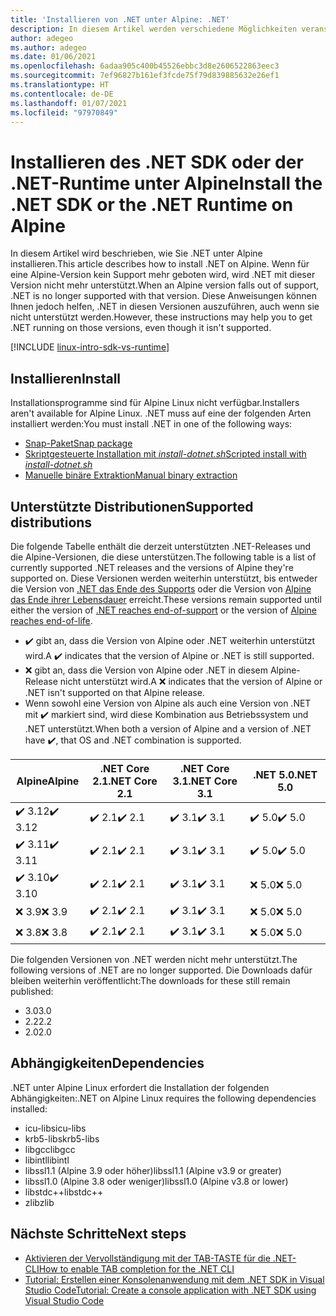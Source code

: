 ```yaml
---
title: 'Installieren von .NET unter Alpine: .NET'
description: In diesem Artikel werden verschiedene Möglichkeiten veranschaulicht, das .NET SDK und die .NET-Runtime unter Alpine zu installieren.
author: adegeo
ms.author: adegeo
ms.date: 01/06/2021
ms.openlocfilehash: 6adaa905c400b45526ebbc3d8e2606522863eec3
ms.sourcegitcommit: 7ef96827b161ef3fcde75f79d839885632e26ef1
ms.translationtype: HT
ms.contentlocale: de-DE
ms.lasthandoff: 01/07/2021
ms.locfileid: "97970849"
---
```

# <a name="install-the-net-sdk-or-the-net-runtime-on-alpine"></a><span data-ttu-id="6bb24-103">Installieren des .NET SDK oder der .NET-Runtime unter Alpine</span><span class="sxs-lookup"><span data-stu-id="6bb24-103">Install the .NET SDK or the .NET Runtime on Alpine</span></span>

<span data-ttu-id="6bb24-104">In diesem Artikel wird beschrieben, wie Sie .NET unter Alpine installieren.</span><span class="sxs-lookup"><span data-stu-id="6bb24-104">This article describes how to install .NET on Alpine.</span></span> <span data-ttu-id="6bb24-105">Wenn für eine Alpine-Version kein Support mehr geboten wird, wird .NET mit dieser Version nicht mehr unterstützt.</span><span class="sxs-lookup"><span data-stu-id="6bb24-105">When an Alpine version falls out of support, .NET is no longer supported with that version.</span></span> <span data-ttu-id="6bb24-106">Diese Anweisungen können Ihnen jedoch helfen, .NET in diesen Versionen auszuführen, auch wenn sie nicht unterstützt werden.</span><span class="sxs-lookup"><span data-stu-id="6bb24-106">However, these instructions may help you to get .NET running on those versions, even though it isn't supported.</span></span>

[!INCLUDE [linux-intro-sdk-vs-runtime](includes/linux-intro-sdk-vs-runtime.md)]

## <a name="install"></a><span data-ttu-id="6bb24-107">Installieren</span><span class="sxs-lookup"><span data-stu-id="6bb24-107">Install</span></span>

<span data-ttu-id="6bb24-108">Installationsprogramme sind für Alpine Linux nicht verfügbar.</span><span class="sxs-lookup"><span data-stu-id="6bb24-108">Installers aren't available for Alpine Linux.</span></span> <span data-ttu-id="6bb24-109">.NET muss auf eine der folgenden Arten installiert werden:</span><span class="sxs-lookup"><span data-stu-id="6bb24-109">You must install .NET in one of the following ways:</span></span>

- [<span data-ttu-id="6bb24-110">Snap-Paket</span><span class="sxs-lookup"><span data-stu-id="6bb24-110">Snap package</span></span>](linux-snap.md)
- [<span data-ttu-id="6bb24-111">Skriptgesteuerte Installation mit _install-dotnet.sh_</span><span class="sxs-lookup"><span data-stu-id="6bb24-111">Scripted install with _install-dotnet.sh_</span></span>](linux-scripted-manual.md#scripted-install)
- [<span data-ttu-id="6bb24-112">Manuelle binäre Extraktion</span><span class="sxs-lookup"><span data-stu-id="6bb24-112">Manual binary extraction</span></span>](linux-scripted-manual.md#manual-install)

## <a name="supported-distributions"></a><span data-ttu-id="6bb24-113">Unterstützte Distributionen</span><span class="sxs-lookup"><span data-stu-id="6bb24-113">Supported distributions</span></span>

<span data-ttu-id="6bb24-114">Die folgende Tabelle enthält die derzeit unterstützten .NET-Releases und die Alpine-Versionen, die diese unterstützen.</span><span class="sxs-lookup"><span data-stu-id="6bb24-114">The following table is a list of currently supported .NET releases and the versions of Alpine they're supported on.</span></span> <span data-ttu-id="6bb24-115">Diese Versionen werden weiterhin unterstützt, bis entweder die Version von [.NET das Ende des Supports](https://dotnet.microsoft.com/platform/support/policy/dotnet-core) oder die Version von [Alpine das Ende ihrer Lebensdauer](https://wiki.alpinelinux.org/wiki/Alpine_Linux:Releases) erreicht.</span><span class="sxs-lookup"><span data-stu-id="6bb24-115">These versions remain supported until either the version of [.NET reaches end-of-support](https://dotnet.microsoft.com/platform/support/policy/dotnet-core) or the version of [Alpine reaches end-of-life](https://wiki.alpinelinux.org/wiki/Alpine_Linux:Releases).</span></span>

- <span data-ttu-id="6bb24-116">✔️ gibt an, dass die Version von Alpine oder .NET weiterhin unterstützt wird.</span><span class="sxs-lookup"><span data-stu-id="6bb24-116">A ✔️ indicates that the version of Alpine or .NET is still supported.</span></span>
- <span data-ttu-id="6bb24-117">❌ gibt an, dass die Version von Alpine oder .NET in diesem Alpine-Release nicht unterstützt wird.</span><span class="sxs-lookup"><span data-stu-id="6bb24-117">A ❌ indicates that the version of Alpine or .NET isn't supported on that Alpine release.</span></span>
- <span data-ttu-id="6bb24-118">Wenn sowohl eine Version von Alpine als auch eine Version von .NET mit ✔️ markiert sind, wird diese Kombination aus Betriebssystem und .NET unterstützt.</span><span class="sxs-lookup"><span data-stu-id="6bb24-118">When both a version of Alpine and a version of .NET have ✔️, that OS and .NET combination is supported.</span></span>

| <span data-ttu-id="6bb24-119">Alpine</span><span class="sxs-lookup"><span data-stu-id="6bb24-119">Alpine</span></span>  | <span data-ttu-id="6bb24-120">.NET Core 2.1</span><span class="sxs-lookup"><span data-stu-id="6bb24-120">.NET Core 2.1</span></span> | <span data-ttu-id="6bb24-121">.NET Core 3.1</span><span class="sxs-lookup"><span data-stu-id="6bb24-121">.NET Core 3.1</span></span> | <span data-ttu-id="6bb24-122">.NET 5.0</span><span class="sxs-lookup"><span data-stu-id="6bb24-122">.NET 5.0</span></span> |
|-------- |---------------|---------------|----------------|
| <span data-ttu-id="6bb24-123">✔️ 3.12</span><span class="sxs-lookup"><span data-stu-id="6bb24-123">✔️ 3.12</span></span> | <span data-ttu-id="6bb24-124">✔️ 2.1</span><span class="sxs-lookup"><span data-stu-id="6bb24-124">✔️ 2.1</span></span>        | <span data-ttu-id="6bb24-125">✔️ 3.1</span><span class="sxs-lookup"><span data-stu-id="6bb24-125">✔️ 3.1</span></span>        | <span data-ttu-id="6bb24-126">✔️ 5.0</span><span class="sxs-lookup"><span data-stu-id="6bb24-126">✔️ 5.0</span></span> |
| <span data-ttu-id="6bb24-127">✔️ 3.11</span><span class="sxs-lookup"><span data-stu-id="6bb24-127">✔️ 3.11</span></span> | <span data-ttu-id="6bb24-128">✔️ 2.1</span><span class="sxs-lookup"><span data-stu-id="6bb24-128">✔️ 2.1</span></span>        | <span data-ttu-id="6bb24-129">✔️ 3.1</span><span class="sxs-lookup"><span data-stu-id="6bb24-129">✔️ 3.1</span></span>        | <span data-ttu-id="6bb24-130">✔️ 5.0</span><span class="sxs-lookup"><span data-stu-id="6bb24-130">✔️ 5.0</span></span> |
| <span data-ttu-id="6bb24-131">✔️ 3.10</span><span class="sxs-lookup"><span data-stu-id="6bb24-131">✔️ 3.10</span></span> | <span data-ttu-id="6bb24-132">✔️ 2.1</span><span class="sxs-lookup"><span data-stu-id="6bb24-132">✔️ 2.1</span></span>        | <span data-ttu-id="6bb24-133">✔️ 3.1</span><span class="sxs-lookup"><span data-stu-id="6bb24-133">✔️ 3.1</span></span>        | <span data-ttu-id="6bb24-134">❌ 5.0</span><span class="sxs-lookup"><span data-stu-id="6bb24-134">❌ 5.0</span></span> |
| <span data-ttu-id="6bb24-135">❌ 3.9</span><span class="sxs-lookup"><span data-stu-id="6bb24-135">❌ 3.9</span></span>  | <span data-ttu-id="6bb24-136">✔️ 2.1</span><span class="sxs-lookup"><span data-stu-id="6bb24-136">✔️ 2.1</span></span>        | <span data-ttu-id="6bb24-137">✔️ 3.1</span><span class="sxs-lookup"><span data-stu-id="6bb24-137">✔️ 3.1</span></span>        | <span data-ttu-id="6bb24-138">❌ 5.0</span><span class="sxs-lookup"><span data-stu-id="6bb24-138">❌ 5.0</span></span> |
| <span data-ttu-id="6bb24-139">❌ 3.8</span><span class="sxs-lookup"><span data-stu-id="6bb24-139">❌ 3.8</span></span>  | <span data-ttu-id="6bb24-140">✔️ 2.1</span><span class="sxs-lookup"><span data-stu-id="6bb24-140">✔️ 2.1</span></span>        | <span data-ttu-id="6bb24-141">✔️ 3.1</span><span class="sxs-lookup"><span data-stu-id="6bb24-141">✔️ 3.1</span></span>        | <span data-ttu-id="6bb24-142">❌ 5.0</span><span class="sxs-lookup"><span data-stu-id="6bb24-142">❌ 5.0</span></span> |

<span data-ttu-id="6bb24-143">Die folgenden Versionen von .NET werden nicht mehr unterstützt.</span><span class="sxs-lookup"><span data-stu-id="6bb24-143">The following versions of .NET are no longer supported.</span></span> <span data-ttu-id="6bb24-144">Die Downloads dafür bleiben weiterhin veröffentlicht:</span><span class="sxs-lookup"><span data-stu-id="6bb24-144">The downloads for these still remain published:</span></span>

- <span data-ttu-id="6bb24-145">3.0</span><span class="sxs-lookup"><span data-stu-id="6bb24-145">3.0</span></span>
- <span data-ttu-id="6bb24-146">2.2</span><span class="sxs-lookup"><span data-stu-id="6bb24-146">2.2</span></span>
- <span data-ttu-id="6bb24-147">2.0</span><span class="sxs-lookup"><span data-stu-id="6bb24-147">2.0</span></span>

## <a name="dependencies"></a><span data-ttu-id="6bb24-148">Abhängigkeiten</span><span class="sxs-lookup"><span data-stu-id="6bb24-148">Dependencies</span></span>

<span data-ttu-id="6bb24-149">.NET unter Alpine Linux erfordert die Installation der folgenden Abhängigkeiten:</span><span class="sxs-lookup"><span data-stu-id="6bb24-149">.NET on Alpine Linux requires the following dependencies installed:</span></span>

- <span data-ttu-id="6bb24-150">icu-libs</span><span class="sxs-lookup"><span data-stu-id="6bb24-150">icu-libs</span></span>
- <span data-ttu-id="6bb24-151">krb5-libs</span><span class="sxs-lookup"><span data-stu-id="6bb24-151">krb5-libs</span></span>
- <span data-ttu-id="6bb24-152">libgcc</span><span class="sxs-lookup"><span data-stu-id="6bb24-152">libgcc</span></span>
- <span data-ttu-id="6bb24-153">libintl</span><span class="sxs-lookup"><span data-stu-id="6bb24-153">libintl</span></span>
- <span data-ttu-id="6bb24-154">libssl1.1 (Alpine 3.9 oder höher)</span><span class="sxs-lookup"><span data-stu-id="6bb24-154">libssl1.1 (Alpine v3.9 or greater)</span></span>
- <span data-ttu-id="6bb24-155">libssl1.0 (Alpine 3.8 oder weniger)</span><span class="sxs-lookup"><span data-stu-id="6bb24-155">libssl1.0 (Alpine v3.8 or lower)</span></span>
- <span data-ttu-id="6bb24-156">libstdc++</span><span class="sxs-lookup"><span data-stu-id="6bb24-156">libstdc++</span></span>
- <span data-ttu-id="6bb24-157">zlib</span><span class="sxs-lookup"><span data-stu-id="6bb24-157">zlib</span></span>

## <a name="next-steps"></a><span data-ttu-id="6bb24-158">Nächste Schritte</span><span class="sxs-lookup"><span data-stu-id="6bb24-158">Next steps</span></span>

- [<span data-ttu-id="6bb24-159">Aktivieren der Vervollständigung mit der TAB-TASTE für die .NET-CLI</span><span class="sxs-lookup"><span data-stu-id="6bb24-159">How to enable TAB completion for the .NET CLI</span></span>](../tools/enable-tab-autocomplete.md)
- [<span data-ttu-id="6bb24-160">Tutorial: Erstellen einer Konsolenanwendung mit dem .NET SDK in Visual Studio Code</span><span class="sxs-lookup"><span data-stu-id="6bb24-160">Tutorial: Create a console application with .NET SDK using Visual Studio Code</span></span>](../tutorials/with-visual-studio-code.md)
